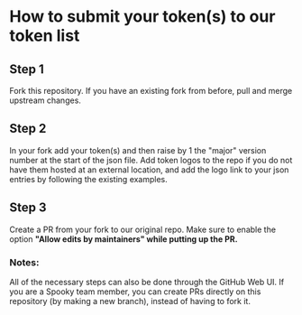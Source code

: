 # How to submit your token(s) to our token list

## Step 1
Fork this repository. If you have an existing fork from before, pull and merge upstream changes.

## Step 2
 In your fork add your token(s) and then raise by 1 the "major" version number at the start of the json file. Add token logos to the repo if you do not have them hosted at an external location, and add the logo link to your json entries by following the existing examples.

## Step 3
Create a PR from your fork to our original repo. Make sure to enable the option **"Allow edits by maintainers" while putting up the PR.**

### Notes:
All of the necessary steps can also be done through the GitHub Web UI.
If you are a Spooky team member, you can create PRs directly on this repository (by making a new branch), instead of having to fork it.
